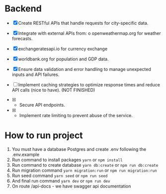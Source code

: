 # Backend

 - [x] Create RESTful APIs that handle requests for city-specific data.
     
 - [x] Integrate with external APIs from: o openweathermap.org for weather forecasts.
 - [x] exchangeratesapi.io for currency exchange
 - [x] worldbank.org for population and GDP data.
 - [x] Ensure data validation and error handling to manage unexpected inputs and API failures.
 - [ ]  Implement caching strategies to optimize response times and reduce API calls (nice to have). (NOT FINISHED)
 - [x] -   Secure API endpoints.
 - [x] -   Implement rate limiting to prevent abuse of the service.
       


# How to run project

1. You must have a database Postgres  and create .env following the .env.example
2. Run command to install packages `yarn` or `npm install`
3. Run command to create database `yarn db:create` or `npm run db:create`
4. Run migration command `yarn migration:run` or  `npm run migration:run` 
5. Run seed command `yarn seed` or  `npm run seed` 
6. And final run command `yarn dev` or  `npm run dev` 
7. On route /api-docs - we have swagger api documentation




